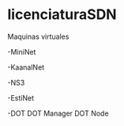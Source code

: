 # licenciaturaSDN

Maquinas virtuales

-MiniNet

-KaanalNet

-NS3

-EstiNet

-DOT
  DOT Manager
  DOT Node
